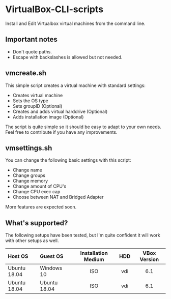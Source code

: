 # VirtualBox-CLI-scripts

Install and Edit Virtualbox virtual machines from the command line.

## Important notes

* Don't quote paths.
* Escape with backslashes is allowed but not needed.

## vmcreate.sh

This simple script creates a virtual machine with standard settings:

* Creates virtual machine
* Sets the OS type
* Sets groupID (Optional)
* Creates and adds virtual harddrive (Optional)
* Adds installation image (Optional)

The script is quite simple so it should be easy to adapt to your own needs. Feel free to contribute if you have any improvements.

## vmsettings.sh

You can change the following basic settings with this script:

* Change name
* Change groups
* Change memory
* Change amount of CPU's
* Change CPU exec cap
* Choose between NAT and Bridged Adapter

More features are expected soon.

## What's supported?

The following setups have been tested, but I'm quite confident it will work with other setups as well.

| Host OS      | Guest OS     | Installation Medium | HDD   | VBox Version |
| :----------- | :----------- | :-----------------: | :---: | :----------: |
| Ubuntu 18.04 | Windows 10   | ISO                 | vdi   | 6.1          |
| Ubuntu 18.04 | Ubuntu 18.04 | ISO                 | vdi   | 6.1          |

